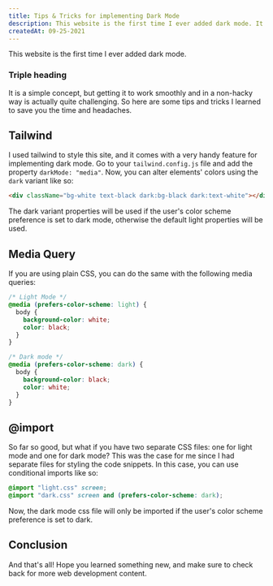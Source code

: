 ```yaml
---
title: Tips & Tricks for implementing Dark Mode
description: This website is the first time I ever added dark mode. It is a simple concept, but getting it to work smoothly and in a non-hacky way is actually quite challenging. So here are some tips and tricks I learned to save you the time and headaches.
createdAt: 09-25-2021
---
```


This website is the first time I ever added dark mode.

### Triple heading

It is a simple concept, but getting it to work smoothly and in a non-hacky way is actually quite challenging. So here are some tips and tricks I learned to save you the time and headaches.

## Tailwind

I used tailwind to style this site, and it comes with a very handy feature for implementing dark mode. Go to your `tailwind.config.js` file and add the property `darkMode: "media"`. Now, you can alter elements' colors using the `dark` variant like so:

```html
<div className="bg-white text-black dark:bg-black dark:text-white"></div>
```

The dark variant properties will be used if the user's color scheme preference is set to dark mode, otherwise the default light properties will be used.

## Media Query

If you are using plain CSS, you can do the same with the following media queries:

```css
/* Light Mode */
@media (prefers-color-scheme: light) {
  body {
    background-color: white;
    color: black;
  }
}

/* Dark mode */
@media (prefers-color-scheme: dark) {
  body {
    background-color: black;
    color: white;
  }
}
```

## @import

So far so good, but what if you have two separate CSS files: one for light mode and one for dark mode? This was the case for me since I had separate files for styling the code snippets. In this case, you can use conditional imports like so:

```css
@import "light.css" screen;
@import "dark.css" screen and (prefers-color-scheme: dark);
```

Now, the dark mode css file will only be imported if the user's color scheme preference is set to dark.

## Conclusion

And that's all! Hope you learned something new, and make sure to check back for more web development content.

